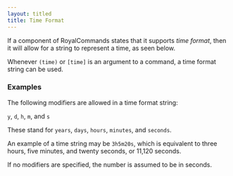 ```yaml
---
layout: titled
title: Time Format
---
```


If a component of RoyalCommands states that it supports *time format*, then it will allow for a string to represent a
time, as seen below.

Whenever ```(time)``` or ```[time]``` is an argument to a command, a time format string can be used.

### Examples

The following modifiers are allowed in a time format string:

```y```, ```d```, ```h```, ```m```, and ```s```

These stand for ```years```, ```days```, ```hours```, ```minutes```, and ```seconds```.

An example of a time string may be ```3h5m20s```, which is equivalent to three hours, five minutes, and twenty seconds,
or 11,120 seconds.

If no modifiers are specified, the number is assumed to be in seconds.

